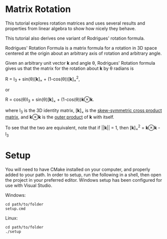 # Matrix Rotation

This tutorial explores rotation matrices and uses several results and properties from linear algebra to show how nicely they behave.

This tutorial also derives one variant of Rodrigues' rotation formula.

Rodrigues' Rotation Formula is a matrix formula for a rotation in 3D space centered at the origin about an arbitrary axis of rotation and arbitrary angle.

Given an arbitrary unit vector __k__ and angle &theta;, Rodrigues' Rotation formula gives us that the matrix for the rotation about __k__ by &theta; radians is

R = I<sub>3</sub> + sin(&theta;)\[__k__\]<sub>&times;</sub> + (1-cos(&theta;))\[__k__\]<sub>&times;</sub><sup>2</sup>,

or

R = cos(&theta;)I<sub>3</sub> + sin(&theta;)\[__k__\]<sub>&times;</sub> + (1-cos(&theta;))__k__&otimes;__k__.

where I<sub>3</sub> is the 3D identity matrix, \[__k__\]<sub>&times;</sub> is the [skew-symmetric cross product matrix](<https://en.wikipedia.org/wiki/Cross_product#Conversion_to_matrix_multiplication>), and __k__&otimes;__k__ is the [outer product](<https://en.wikipedia.org/wiki/Outer_product>) of __k__ with itself.

To see that the two are equivalent, note that if ||__k__|| = 1, then \[__k__\]<sub>&times;</sub><sup>2</sup> = __k__&otimes;__k__ - I<sub>3</sub>

# Setup

You will need to have CMake installed on your computer, and properly added to your path. In order to setup, run the following in a shell, then open the project in your preferred editor. Windows setup has been configured for use with Visual Studio.

Windows:
```
cd path/to/folder
setup.cmd
```
Linux:
```
cd path/to/folder
./setup
```
